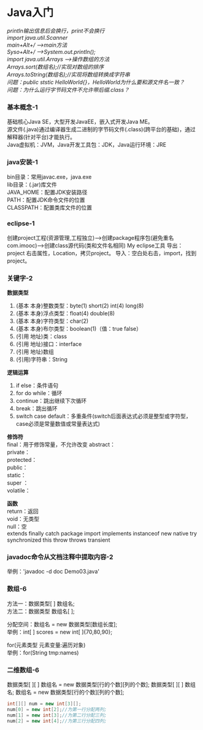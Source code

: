 # Java入门  

*println输出信息后会换行，print不会换行*  
*import java.util.Scanner*  
*main+Alt+/  -->main方法*  
*Syso+Alt+/  -->System.out.println();*  
*import java.util.Arrays -->操作数组的方法*  
*Arrays.sort(数组名);//实现对数组的排序*  
*Arrays.toString(数组名);//实现将数组转换成字符串*  
*问题：public ststic HelloWorld{}，HelloWorld为什么要和源文件名一致？*   
*问题：为什么运行字节码文件不允许带后缀.class？*  

### 基本概念-1
基础核心Java SE，大型开发JavaEE，嵌入式开发Java ME。  
源文件(.java)通过编译器生成二进制的字节码文件(.class)(跨平台的基础)，通过解释器(针对平台)才能执行。  
Java虚拟机：JVM，Java开发工具包：JDK，Java运行环境：JRE  
### java安装-1
bin目录：常用javac.exe，java.exe  
lib目录：(.jar)库文件  
JAVA_HOME：配置JDK安装路径  
PATH：配置JDK命令文件的位置  
CLASSPATH：配置类库文件的位置  
### eclipse-1
创建project工程(资源管理,工程独立)-->创建package程序包(避免重名com.imooc)-->创建class源代码(类和文件名相同)
My eclipse工具
导出：project 右击属性，Location，拷贝project。
导入：空白处右击，import，找到project。

### 关键字-2
**数据类型**  
1. (基本 本身)整数类型：byte(1) short(2) int(4) long(8)
2. (基本 本身)浮点类型：float(4) double(8)    
3. (基本 本身)字符类型：char(2)
4. (基本 本身)布尔类型：boolean(1)（值：true false）
5. (引用 地址)类：class
6. (引用 地址)接口：interface
7. (引用 地址)数组
8. (引用)字符串：String  

**逻辑运算**  
1. if else：条件语句
2. for do while：循环
3. continue：跳出继续下次循环
4. break：跳出循环
5. switch case default：多重条件(switch后面表达式必须是整型或字符型，case必须是常量数值或常量表达式)  

**修饰符**  
final：用于修饰常量，不允许改变
abstract：  
private：  
protected：  
public：  
static：  
super ：  
volatile：  

**函数**  
return：返回  
void：无类型  
null：空  
extends finally catch  package    import implements instanceof  new native try synchronized this throw throws transient

### javadoc命令从文档注释中提取内容-2
举例：'javadoc -d doc Demo03.java'  

### 数组-6
方法一：数据类型[ ] 数组名;  
方法二：数据类型 数组名[ ];  

分配空间：数组名 = new 数据类型[数组长度];  
举例：int[ ] scores = new int[ ]{70,80,90};  

for(元素类型 元素变量:遍历对象)  
举例：for(String tmp:names)  

### 二维数组-6
数据类型[ ][ ] 数组名 = new 数据类型[行的个数][列的个数];
数据类型[ ][ ] 数组名;
数组名 = new 数据类型[行的个数][列的个数];
``` java
int[][] num = new int[3][];
num[0] = new int[2];//为第一行分配两列;
num[1] = new int[3];//为第二行分配三列;
num[2] = new int[4];//为第三行分配四列;
```
